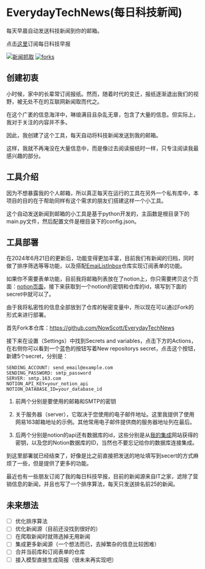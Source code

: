 # EverydayTechNews(每日科技新闻)

每天早晨自动发送科技新闻到你的邮箱。

点击[这里](https://mailist.nowscott.top/)订阅每日科技早报


[![新闻抓取][action-image]][action-url]
[![forks][forks-image]][forks-url]

[action-url]:[https://github.com/NowScott/EverydayTechNews/actions/workflows/technews.yml "Action State"
[action-image]:https://img.shields.io/github/actions/workflow/status/nowscott/EverydayTechNews/run-selenium-script.yml?label=新闻抓取
[forks-url]:https://github.com/NowScott/EverydayTechNews/forks
[forks-image]:https://img.shields.io/github/forks/NowScott/EverydayTechNews?label=Forks

## 创建初衷

小时候，家中的长辈常订阅报纸。然而，随着时代的变迁，报纸逐渐退出我们的视野，被无处不在的互联网新闻取而代之。

在这个广袤的信息海洋中，琳琅满目且杂乱无章，包含了大量的信息。但实际上，我对于关注的内容并不多。

因此，我创建了这个工具，每天自动将科技新闻发送到我的邮箱。

这样，我就不再淹没在大量信息中，而是像过去阅读报纸时一样，只专注阅读我最感兴趣的部分。

## 工具介绍

因为不想暴露我的个人邮箱，所以真正每天在运行的工具在另外一个私有库中，本项目的目的在于帮助同样有这个需求的朋友们搭建这样一个小工具。

这个自动发送新闻到邮箱的小工具是基于python开发的，主函数是根目录下的main.py文件，然后配置文件是根目录下的config.json。

## 工具部署

在2024年6月21日的更新后，功能变得更加丰富，目前我们有新闻的归档，同时做了排序筛选等等功能，以及搭配[EmaiListInbox](https://github.com/nowscott/EmaiListInbox)仓库实现订阅表单的功能。

如果你不需要表单功能，目前我将邮箱列表放在了notion上，你只需要拷贝这个页面：[notion页面](https://nowscott.notion.site/029f3f6fc18f40278acfa69739f4eacb?v=2bd422a503204d3aa220fdadc3e89de0)，接下来获取到一个notion的密钥和仓库的id，填写到下面的secret中就可以了。

由于我将私密性的信息全部放到了仓库的秘密变量中，所以现在可以通过Fork的形式来进行部署。

首先Fork本仓库：https://github.com/NowScott/EverydayTechNews

接下来在设置（Settings）中找到Secrets and variables，点击下方的Actions，在右侧你可以看到一个蓝色的按钮写着New repositorys secret，点击这个按钮，新建5个secret，分别是：
```
SENDING_ACCOUNT: send_email@example.com
SENDING_PASSWORD: smtp_password
SERVER: smtp.163.com
NOTION_API_KEY=your_notion_api
NOTION_DATABASE_ID=your_database_id
```

1. 前两个分别是要使用的邮箱和SMTP的密钥

2. 关于服务器（server），它取决于您使用的电子邮件地址。这里我提供了使用网易163邮箱地址的示例。其他常用电子邮件提供商的服务器地址列在最后。

3. 后两个分别是notion的api还有数据库的id，这些分别是从[我的集成](https://www.notion.so/my-integrations)网站获得的密钥，以及您的Notion数据库的ID，当然也不要忘记给你的数据库连接集成。

到这里部署就已经结束了，好像是比之前直接把发送的地址填写到secert的方式麻烦了一些，但是提供了更多的功能。

最近也有一些朋友订阅了我的每日科技早报，目前的新闻源来自IT之家，滤除了营销信息的新闻，并且也写了一个排序算法，每天只发送排名前25的新闻。

## 未来想法

 * [ ] 优化排序算法
 * [ ] 优化新闻源（目前还没找到很好的）
 * [ ] 在爬取新闻时就筛选掉无用新闻
 * [ ] 集成更多新闻源（一个想法而已，去掉繁杂的信息比较困难）
 * [ ] 合并当前库和订阅表单的仓库
 * [ ] 接入模型直接生成简报（很未来再实现吧）